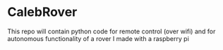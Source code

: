 # CalebRover
This repo will contain python code for remote control (over wifi) and for autonomous functionality of a rover I made with a raspberry pi 
